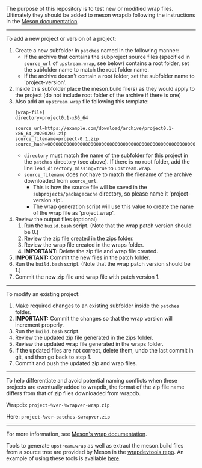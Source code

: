 The purpose of this repository is to test new or modified wrap files.  Ultimately they should be added to meson wrapdb following the instructions in the [Meson documentation](https://mesonbuild.com/Wrap-dependency-system-manual.html).

----

To add a new project or version of a project:

1. Create a new subfolder in `patches` named in the following manner:
    - If the archive that contains the subproject source files (specified in `source_url` of `upstream.wrap`, see below) contains a root folder, set the subfolder name to match the root folder name.
    - If the archive doesn't contain a root folder, set the subfolder name to 'project-version'.
1. Inside this subfolder place the meson.build file(s) as they would apply to the project (do not include root folder of the archive if there is one)
1. Also add an `upstream.wrap` file following this template:
    ```
    [wrap-file]
    directory=project0.1-x86_64

    source_url=https://example.com/download/archive/project0.1-x86_64_20200202.zip
    source_filename=project-0.1.zip
    source_hash=0000000000000000000000000000000000000000000000000000000000000000
    ```
    - `directory` must match the name of the subfolder for this project in the `patches` directory (see above).  If there is no root folder, add the line `lead_directory_missing=true` to `upstream.wrap`.
    - `source_filename` does not have to match the filename of the archive downloaded from `source_url`.
        - This is how the source file will be saved in the `subprojects/packagecache` directory, so please name it 'project-version.zip'.
        - The wrap generation script will use this value to create the name of the wrap file as 'project.wrap'.
1. Review the output files (optional)
    1. Run the `build.bash` script.  (Note that the wrap patch version should be 0.)
    1. Review the zip file created in the zips folder.
    1. Review the wrap file created in the wraps folder.
    1. **IMPORTANT:** Delete the zip file and wrap file created.
1. **IMPORTANT:** Commit the new files in the patch folder.
1. Run the `build.bash` script.  (Note that the wrap patch version should be 1.)
1. Commit the new zip file and wrap file with patch version 1.

----

To modify an existing project:

1. Make required changes to an existing subfolder inside the `patches` folder.
1. **IMPORTANT:** Commit the changes so that the wrap version will increment properly.
1. Run the `build.bash` script.
1. Review the updated zip file generated in the zips folder.
1. Review the updated wrap file generated in the wraps folder.
1. If the updated files are not correct, delete them, undo the last commit in git, and then go back to step 1.
1. Commit and push the updated zip and wrap files.

----

To help differentiate and avoid potential naming conflicts when these projects are eventually added to wrapdb, the format of the zip file name differs from that of zip files downloaded from wrapdb.

Wrapdb:  `project-%ver-%wrapver-wrap.zip`

Here:    `project-%ver-patches-$wrapver.zip`

----

For more information, see [Meson's wrap documentation](https://mesonbuild.com/Wrap-dependency-system-manual.html).

Tools to generate `upstream.wrap` as well as extract the meson.build files from a source tree are provided by Meson in the [wrapdevtools repo](https://github.com/mesonbuild/wrapdevtools).  An example of using these tools is available [here](https://wrapdevtools.readthedocs.io/en/latest/workflows/wrapping-glfw.html).
